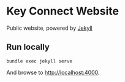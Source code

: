 # Key Connect Website

Public website, powered by [Jekyll](https://jekyllrb.com/docs/)

## Run locally

```shell
bundle exec jekyll serve
```

And browse to <http://localhost:4000>.
